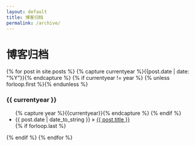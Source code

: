 ```yaml
---
layout: default
title: 博客归档
permalink: /archive/
---
```


<div class="page-content wc-container">
  <h1>博客归档</h1>  
  {% for post in site.posts %}
  	{% capture currentyear %}{{post.date | date: "%Y"}}{% endcapture %}
  	{% if currentyear != year %}
    	{% unless forloop.first %}</ul>{% endunless %}
    		<h3>{{ currentyear }}</h3>
    		<ul class="posts">
    		{% capture year %}{{currentyear}}{% endcapture %}
  		{% endif %}
    <li>
        <span>{{ post.date | date_to_string }}</span> &raquo;
        <a href="{{ post.url | prepend: site.baseurl }}">{{ post.title }}</a>
    </li>
    {% if forloop.last %}</ul>{% endif %}
{% endfor %}
</div>
